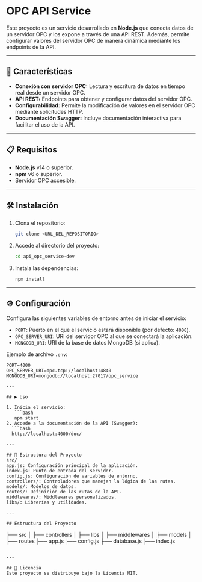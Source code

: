 # OPC API Service

Este proyecto es un servicio desarrollado en **Node.js** que conecta datos de un servidor OPC y los expone a través de una API REST. Además, permite configurar valores del servidor OPC de manera dinámica mediante los endpoints de la API.

---

## 🚀 Características

- **Conexión con servidor OPC:** Lectura y escritura de datos en tiempo real desde un servidor OPC.
- **API REST:** Endpoints para obtener y configurar datos del servidor OPC.
- **Configurabilidad:** Permite la modificación de valores en el servidor OPC mediante solicitudes HTTP.
- **Documentación Swagger:** Incluye documentación interactiva para facilitar el uso de la API.

---

## 📋 Requisitos

- **Node.js** v14 o superior.
- **npm** v6 o superior.
- Servidor OPC accesible.

---

## 🛠️ Instalación

1. Clona el repositorio:
   ```bash
   git clone <URL_DEL_REPOSITORIO>

2. Accede al directorio del proyecto:
   ```bash
   cd api_opc_service-dev
3. Instala las dependencias:
   ```bash
   npm install

---

## ⚙️ Configuración

Configura las siguientes variables de entorno antes de iniciar el servicio:

- `PORT`: Puerto en el que el servicio estará disponible (por defecto: `4000`).
- `OPC_SERVER_URI`: URI del servidor OPC al que se conectará la aplicación.
- `MONGODB_URI`: URI de la base de datos MongoDB (si aplica).

Ejemplo de archivo `.env`:

```env
PORT=4000
OPC_SERVER_URI=opc.tcp://localhost:4840
MONGODB_URI=mongodb://localhost:27017/opc_service

---

## ▶️ Uso

1. Inicia el servicio:  
   ```bash
   npm start
2. Accede a la documentación de la API (Swagger):
  ```bash
  http://localhost:4000/doc/

---

## 📂 Estructura del Proyecto
src/
app.js: Configuración principal de la aplicación.
index.js: Punto de entrada del servidor.
config.js: Configuración de variables de entorno.
controllers/: Controladores que manejan la lógica de las rutas.
models/: Modelos de datos.
routes/: Definición de las rutas de la API.
middlewares/: Middlewares personalizados.
libs/: Librerías y utilidades.

---

## Estructura del Proyecto
```
├── src
│   ├── controllers
│   ├── libs
│   ├── middlewares
│   ├── models
│   ├── routes
├── app.js
├── config.js
├── database.js
├── index.js
```

---

## 📝 Licencia
Este proyecto se distribuye bajo la Licencia MIT.

